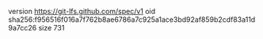 version https://git-lfs.github.com/spec/v1
oid sha256:f956516f016a7f762b8ae6786a7c925a1ace3bd92af859b2cdf83a11d9a7cc26
size 731
